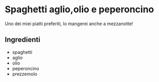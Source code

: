 
# Spaghetti aglio,olio e peperoncino

Uno dei miei piatti preferiti, lo mangerei anche a mezzanotte!

## Ingredienti

* spaghetti
* aglio
* olio
* peperoncino
* prezzemolo

